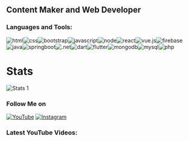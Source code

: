 ## Content Maker and Web Developer



### Languages and Tools:
<img alt="html" src="https://img.shields.io/badge/html--E34F26?logo=html5&amp;style=flat-square"><img alt="css" src="https://img.shields.io/badge/css--3850AE?logo=css3&logoColor=264DE4&amp;style=flat-square"><img alt="bootstrap" src="https://img.shields.io/badge/bootstrap--563D7C?logo=bootstrap&logoColor=563D7C&amp;style=flat-square"><img alt="javascript" src="https://img.shields.io/badge/javascript--F7DF1E?logo=javascript&amp;style=flat-square"><img alt="node" src="https://img.shields.io/badge/node--339933?logo=nodedotjs&amp;style=flat-square"><img alt="react" src="https://img.shields.io/badge/react--61DAFB?logo=react&amp;style=flat-square"><img alt="vue.js" src="https://img.shields.io/badge/vue.js--4FC08D?logo=vuedotjs&amp;style=flat-square"><img alt="firebase" src="https://img.shields.io/badge/firebase--FFCA28?logo=firebase&amp;style=flat-square"><img alt="java" src="https://img.shields.io/badge/java--FFAA2D?logo=java&logoColor=FFAA2D&amp;style=flat-square"><img alt="springboot" src="https://img.shields.io/badge/spring--6DB33F?logo=spring&amp;style=flat-square"><img alt=".net" src="https://img.shields.io/badge/framework--CDCDCD?logo=.net&amp;style=flat-square"><img alt="dart" src="https://img.shields.io/badge/dart--blue?logo=dart&logoColor=097CDB&amp;style=flat-square"><img alt="flutter" src="https://img.shields.io/badge/flutter--skyblue?logo=flutter&logoColor=47C5FB&amp;style=flat-square"><img alt="mongodb" src="https://img.shields.io/badge/mongodb--47A248?logo=mongodb&amp;style=flat-square"><img alt="mysql" src="https://img.shields.io/badge/mysql--blue?logo=mysql&amp;style=flat-square"><img alt="php" src="https://img.shields.io/badge/php--666885?logo=php&amp;style=flat-square">

# Stats

![Stats 1](https://github-readme-stats.vercel.app/api?username=nekitExclyusiw&show_icons=true)

### Follow Me on

[![YouTube](https://img.shields.io/badge/Youtube--red?logo=youtube&logoColor=B00000&amp;style=flat-square)](https://www.youtube.com/channel/UCtMAGrjxTdYOeMBi5HIUjsA)
[![Instagram](https://img.shields.io/badge/Instagram--blueviolet?logo=instagram&logoColor=B4068E&amp;style=flat-square)](https://www.instagram.com/kabarma_official)
<!-- [![Telegram](https://img.shields.io/badge/Telegram--blue?logo=telegram&logoColor=27A0D9&amp;style=flat-square)](README.md) -->
<!-- [![Vkontakte](https://img.shields.io/badge/-Vkontakte-090909?style=for-the-badge&logo=Vk&logoColor=4F7DB3)](https://vk.com/kabarma)
[![Twitter](https://img.shields.io/badge/-Twitter-090909?style=for-the-badge&logo=Twitter&logoColor=1C9DEB)](https://twitter.com/alexeyshpavda)
[![Facebook](https://img.shields.io/badge/-Facebook-090909?style=for-the-badge&logo=Facebook&logoColor=1195F5)](https://www.facebook.com/alexeyshpavda) -->

<!-- <img alt="html" src="https://img.shields.io/badge/html--orange?logo=html5&amp;style=flat-square">
<img alt="css" src="https://img.shields.io/badge/css--blue?logo=css3&logoColor=264DE4&amp;style=flat-square">
<img alt="bootstrap" src="https://img.shields.io/badge/bootstrap--563D7C?logo=bootstrap&logoColor=563D7C&amp;style=flat-square">
<img alt="javascript" src="https://img.shields.io/badge/javascript--yellow?logo=javascript&amp;style=flat-square">
<img alt="node" src="https://img.shields.io/badge/node--lightgreen?logo=nodedotjs&amp;style=flat-square">
<img alt="react" src="https://img.shields.io/badge/react--informational?logo=react&amp;style=flat-square">
<img alt="vue.js" src="https://img.shields.io/badge/vue.js--green?logo=vuedotjs&amp;style=flat-square">
<img alt="firebase" src="https://img.shields.io/badge/firebase--yellowgreen?logo=firebase&amp;style=flat-square">
<img alt="java" src="https://img.shields.io/badge/java--lightgrey?logo=java&amp;style=flat-square">
<img alt="springboot" src="https://img.shields.io/badge/spring--green?logo=spring&amp;style=flat-square">
<img alt=".net" src="https://img.shields.io/badge/framework--blueviolet?logo=.net&amp;style=flat-square">
<img alt="dart" src="https://img.shields.io/badge/dart--blue?logo=dart&logoColor=097CDB&amp;style=flat-square">
<img alt="flutter" src="https://img.shields.io/badge/flutter--skyblue?logo=flutter&logoColor=47C5FB&amp;style=flat-square">
<img alt="mongodb" src="https://img.shields.io/badge/mongodb--default?logo=mongodb&amp;style=flat-square">
<img alt="postgresql" src="https://img.shields.io/badge/postgresql--lightgrey?logo=postgresql&amp;style=flat-square"> -->
### Latest YouTube Videos:
<!-- YOUTUBE:START -->
<!-- YOUTUBE:END -->